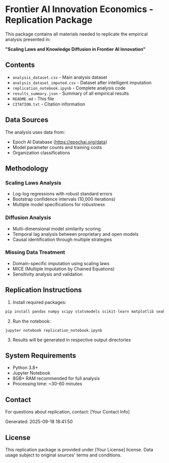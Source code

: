 # Frontier AI Innovation Economics - Replication Package

This package contains all materials needed to replicate the empirical analysis presented in:

**"Scaling Laws and Knowledge Diffusion in Frontier AI Innovation"**

## Contents

- `analysis_dataset.csv` - Main analysis dataset
- `analysis_dataset_imputed.csv` - Dataset after intelligent imputation
- `replication_notebook.ipynb` - Complete analysis code
- `results_summary.json` - Summary of all empirical results
- `README.md` - This file
- `CITATION.txt` - Citation information

## Data Sources

The analysis uses data from:
- Epoch AI Database (https://epochai.org/data)
- Model parameter counts and training costs
- Organization classifications

## Methodology

### Scaling Laws Analysis
- Log-log regressions with robust standard errors
- Bootstrap confidence intervals (10,000 iterations)
- Multiple model specifications for robustness

### Diffusion Analysis
- Multi-dimensional model similarity scoring
- Temporal lag analysis between proprietary and open models
- Causal identification through multiple strategies

### Missing Data Treatment
- Domain-specific imputation using scaling laws
- MICE (Multiple Imputation by Chained Equations)
- Sensitivity analysis and validation

## Replication Instructions

1. Install required packages:
```python
pip install pandas numpy scipy statsmodels scikit-learn matplotlib seaborn
```

2. Run the notebook:
```
jupyter notebook replication_notebook.ipynb
```

3. Results will be generated in respective output directories

## System Requirements

- Python 3.8+
- Jupyter Notebook
- 8GB+ RAM recommended for full analysis
- Processing time: ~30-60 minutes

## Contact

For questions about replication, contact: [Your Contact Info]

Generated: 2025-09-18 18:41:50

## License

This replication package is provided under [Your License] license.
Data usage subject to original sources' terms and conditions.